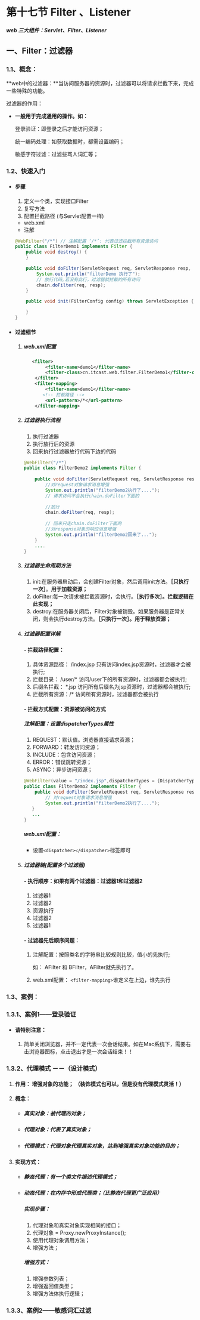 # 第十七节 Filter 、Listener

##### web 三大组件：Servlet、Filter、Listener

## 一、Filter：过滤器

### 1.1、概念：

**web中的过滤器：**当访问服务器的资源时，过滤器可以将请求拦截下来，完成一些特殊的功能。

过滤器的作用：

- **一般用于完成通用的操作。如：**

  登录验证：即登录之后才能访问资源；

  统一编码处理：如获取数据时，都需设置编码；

  敏感字符过滤：过滤些骂人词汇等；



### 1.2、快速入门

- #### 步骤

  1. 定义一个类，实现接口Filter
  2. 复写方法
  3.  配置拦截路径 (与Servlet配置一样)
     -  web.xml
     - 注解

  ```java
  @WebFilter("/*") // 注解配置 ‘/*’: 代表过滤拦截所有资源访问
  public class FilterDemo1 implements Filter {
      public void destroy() {
      }
  
      public void doFilter(ServletRequest req, ServletResponse resp, FilterChain chain) throws ServletException, IOException {
          System.out.println("filterDemo 执行了");
          // 放行代码,若没有此行，过滤器就拦截的所有访问
          chain.doFilter(req, resp);
      }
  
      public void init(FilterConfig config) throws ServletException {
  
      }
  }
  ```

- #### 过滤细节

  1. ##### web.xml配置	

     ```xml
     	<filter>
             <filter-name>demo1</filter-name>
             <filter-class>cn.itcast.web.filter.FilterDemo1</filter-class>
         </filter>
         <filter-mapping>
             <filter-name>demo1</filter-name>
     		<!-- 拦截路径 -->
             <url-pattern>/*</url-pattern>
         </filter-mapping>
     ```

  2. ##### 过滤器执行流程

     1. 执行过滤器
     2. 执行放行后的资源
     3. 回来执行过滤器放行代码下边的代码

     ```java
     @WebFilter("/*")
     public class FilterDemo2 implements Filter {
         
         public void doFilter(ServletRequest req, ServletResponse resp, FilterChain chain) throws ServletException, IOException {
             //对request对象请求消息增强
             System.out.println("filterDemo2执行了...."); 
             // 请求访问不会执行chain.doFilter下面的
             
             //放行
             chain.doFilter(req, resp);
             
             // 回来只走chain.doFilter下面的
             //对response对象的响应消息增强
             System.out.println("filterDemo2回来了...");
         }
         ....
     }
     ```

  3. ##### 过滤器生命周期方法

     1. init:在服务器启动后，会创建Filter对象，然后调用init方法。**［只执行一次］**。**用于加载资源；**
     2. doFilter:每一次请求被拦截资源时，会执行。**［执行多次］。拦截逻辑在此实现；**
     3. destroy:在服务器关闭后，Filter对象被销毁。如果服务器是正常关闭，则会执行destroy方法。**［只执行一次］。用于释放资源；**

  4. ##### 过滤器配置详解

     #### - 拦截路径配置：

     1. 具体资源路径： /index.jsp   只有访问index.jsp资源时，过滤器才会被执行;
     2. 拦截目录： /user/*	        访问/user下的所有资源时，过滤器都会被执行;
     3. 后缀名拦截： *.jsp		访问所有后缀名为jsp资源时，过滤器都会被执行;
     4. 拦截所有资源：/*		         访问所有资源时，过滤器都会被执行

     #### - 拦截方式配置：资源被访问的方式

     ##### 注解配置：设置dispatcherTypes属性

     1. REQUEST：默认值。浏览器直接请求资源；
     2. FORWARD：转发访问资源；
     3. INCLUDE：包含访问资源；
     4. ERROR：错误跳转资源；
     5. ASYNC：异步访问资源；

     ```java
     @WebFilter(value = "/index.jsp",dispatcherTypes = {DispatcherType.FORWARD,DispatcherType.REQUEST})
     public class FilterDemo2 implements Filter {
         public void doFilter(ServletRequest req, ServletResponse resp, FilterChain chain) throws ServletException, IOException {
             // 对request对象请求消息增强
             System.out.println("filterDemo2执行了....");
        }
        ...     
     }
     ```

     ##### web.xml配置：

     - 设置`<dispatcher></dispatcher>`标签即可

  5. ##### 过滤器链(配置多个过滤器)

     #### - 执行顺序：如果有两个过滤器：过滤器1和过滤器2

     1. 过滤器1
     2. 过滤器2
     3. 资源执行
     4. 过滤器2
     5. 过滤器1 

     #### - 过滤器先后顺序问题：

     1. 注解配置：按照类名的字符串比较规则比较，值小的先执行;

         如： AFilter 和 BFilter，AFilter就先执行了。

     2. web.xml配置： `<filter-mapping>`谁定义在上边，谁先执行



### 1.3、案例：

### 1.3.1、案例1——登录验证





- #### 请特别注意：

  1. 简单关闭浏览器，并不一定代表一次会话结束。如在Mac系统下，需要右击浏览器图标，点击退出才是一次会话结束！！





### 1.3.2、代理模式 －－（设计模式）

1. #### 作用： 增强对象的功能； （装饰模式也可以，但是没有代理模式灵活！）

2. #### 概念：

   - ##### 真实对象：被代理的对象；

   - ##### 代理对象：代表了真实对象；

   - ##### 代理模式：代理对象代理真实对象，达到增强真实对象功能的目的；

3. #### 实现方式：

   - ##### 静态代理：有一个类文件描述代理模式；

   - ##### 动态代理：在内存中形成代理类；（比静态代理更广泛应用）

     ##### 实现步骤：

     1. 代理对象和真实对象实现相同的接口；
     2. 代理对象 = Proxy.newProxyInstance();
     3. 使用代理对象调用方法；
     4. 增强方法；

     ##### 增强方式：

     1. 增强参数列表；
     2. 增强返回值类型；
     3. 增强方法体执行逻辑；



### 1.3.3、案例2——敏感词汇过滤





























